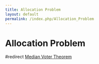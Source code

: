 ```yaml
---
title: Allocation Problem
layout: default
permalink: /index.php/Allocation_Problem
---
```


# Allocation Problem

#redirect [Median Voter Theorem](Median_Voter_Theorem)